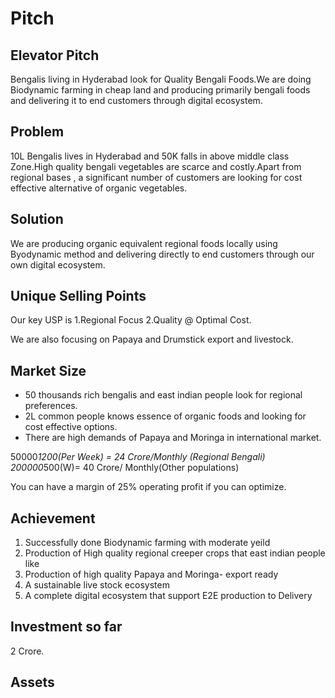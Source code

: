 # Pitch 

## Elevator Pitch

Bengalis living in Hyderabad look for Quality Bengali Foods.We are doing Biodynamic farming in cheap land and producing primarily bengali foods and delivering it to end customers through digital ecosystem.

## Problem

10L Bengalis lives in Hyderabad and 50K falls in above middle class Zone.High quality bengali vegetables are scarce and costly.Apart from regional bases , a significant number of customers are looking for cost effective alternative of organic vegetables.

## Solution

We are producing organic equivalent regional foods locally using Byodynamic method and delivering directly to end customers through our own digital ecosystem. 

## Unique Selling Points

Our key USP is 
1.Regional Focus 
2.Quality @ Optimal Cost.

We are also focusing on Papaya and Drumstick export and livestock.

## Market Size

-   50 thousands rich bengalis and east indian people look for regional preferences.
-   2L common people knows essence of organic foods and looking for cost effective options.
-   There are high demands of Papaya and Moringa in international market.

50000*1200(Per Week) = 24 Crore/Monthly (Regional Bengali)
200000*500(W)= 40 Crore/ Monthly(Other populations)

You can have a margin of 25% operating profit if you can optimize.

## Achievement

1. Successfully done Biodynamic farming with moderate yeild
2. Production of High quality regional creeper crops that east indian people like
3. Production of high quality Papaya and Moringa- export ready
4. A sustainable live stock ecosystem
5. A complete digital ecosystem that support E2E production to Delivery

## Investment so far

2 Crore.

## Assets



